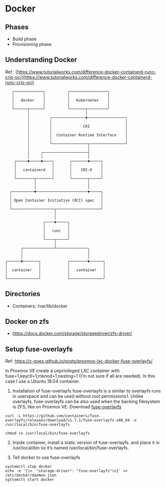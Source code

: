 # Docker
## Phases
* Build phase
* Provisioning phase 

## Understanding Docker
Ref.: [https://www.tutorialworks.com/difference-docker-containerd-runc-crio-oci](https://www.tutorialworks.com/difference-docker-containerd-runc-crio-oci)

```
   ┌─────────────┐          ┌─────────────────┐
   │             │          │                 │
   │   docker    │          │   Kubernetes    │
   │             │          │                 │
   └──────┬──────┘          └───────┬─────────┘
          │                         │
          │         ┌───────────────▼─────────────────┐
          │         │                                 │
          │         │              CRI                │
          │         │                                 │
          │         │  Container Runtime Interface    │
          │         │                                 │
          │         └────────────────┬────────────────┘
          │                          │
          │     ┌────────────────────┤
          │     │                    │
    ┌─────▼─────▼────┐       ┌───────▼─────┐
    │                │       │             │
    │   containerd   │       │    CRI-O    │
    │                │       │             │
    └────────┬───────┘       └───────┬─────┘
             │                       │
             │                       │
  ┌──────────▼───────────────────────▼─────┐
  │                                        │
  │ Open Container Initiative (OCI) spec   │
  │                                        │
  └───────────────────┬────────────────────┘
                      │
                      │
                 ┌────▼─────┐
                 │          │
                 │   runc   │
                 │          │
                 └────┬─────┘
                      │
       ┌──────────────┴──────────────┐
       │                             │
       │                             │
┌──────▼───────┐            ┌────────▼──────┐
│              │            │               │
│  container   │            │   container   │
│              │            │               │
└──────────────┘            └───────────────┘
```

## Directories
- Containers: /var/lib/docker
## Docker on zfs
* https://docs.docker.com/storage/storagedriver/zfs-driver/


## Setup fuse-overlayfs
Ref: https://c-goes.github.io/posts/proxmox-lxc-docker-fuse-overlayfs/

In Proxmox VE create a unprivileged LXC container with fuse=1,keyctl=1,mknod=1,nesting=1 (I’m not sure if all are needed). In this case I use a Ubuntu 18.04 container.

1. Installation of fuse-overlayfs
fuse-overlayfs is a similar to overlayfs runs in userspace and can be used without root permissions1. Unlike overlayfs, fuse-overlayfs can be also used when the backing filesystem is ZFS, like on Proxmox VE.
Download [fuse-overlayfs](https://github.com/containers/fuse-overlayfs/releases)
```
curl -L https://github.com/containers/fuse-overlayfs/releases/download/v1.7.1/fuse-overlayfs-x86_64 -o /usr/local/bin/fuse-overlayfs

chmod +x /usr/local/bin/fuse-overlayfs
```

2. Inside container, install a static version of fuse-overlayfs. and place it in /usr/local/bin so it’s named /usr/local/bin/fuse-overlayfs.

3. Tell docker to use fuse-overlayfs
```
systemctl stop docker
echo -e '{\n  "storage-driver": "fuse-overlayfs"\n}' >> /etc/docker/daemon.json
systemctl start docker
```
